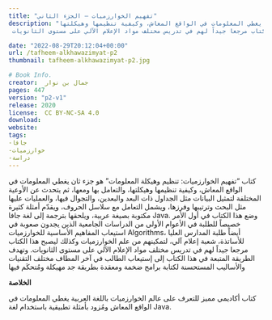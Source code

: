 ```yaml
---
title: "تفهيم الخوارزميات – الجزء الثاني"
description: "كتاب “تفهيم الخوارزميات: تنظيم وهيكلة المعلومات” هو جزء ثان يغطي المعلومات في الواقع المعاش، وكيفية تنظيمها وهيكلتها،
 لتمكينهم من علم الخوارزميات وكذلك ليصبح هذا الكتاب مرجعا جيداً لهم في تدريس مختلف مواد الإعلام الآلي على مستوى الثانويات."

date: "2022-08-29T20:12:04+00:00"
url: /tafheem-alkhawazimyat-p2
thumbnail: tafheem-alkhawazimyat-p2.jpg

# Book Info.
creator:  جمال بن نوار
pages: 447
version: "p2-v1"
release: 2020
license:  CC BY-NC-SA 4.0
download:
website:
tags:
-جافا
-خوارزميات
-دراسة
---
```


كتاب “تفهيم الخوارزميات: تنظيم وهيكلة المعلومات” هو جزء ثان يغطي المعلومات في الواقع المعاش، وكيفية تنظيمها وهيكلتها، والتعامل بها ومعها، ثم يتحدث عن الأوعية المختلفة لتمثيل البيانات مثل الجداول ذات البعد والبعدين، والتجوال فيها، والعمليات عليها مثل البحث وترتيبها وفرزها، ويشمل التعامل مع سلاسل الحروف، ويقدّم أمثلة كثيرة مكتوبة بصيغة عربية، ويلحقها بترجمة إلى لغة جافا Java.
وضع هذا الكتاب في أول الأمر خصيصاً للطلبة في الأعوام الأولى من الدراسات الجامعية الذين يجدون صعوبة في استيعاب المفاهيم الأساسية للخوارزميات Algorithms، أيضاً طلبة المدارس العليا للأساتذة، شعبة إعلام آلي، لتمكينهم من علم الخوارزميات وكذلك ليصبح هذا الكتاب مرجعا جيداً لهم في تدريس مختلف مواد الإعلام الآلي على مستوى الثانويات.
وتهدف الطريقة المتبعة في هذا الكتاب إلى إستيعاب الطالب في آخر المطاف مختلف التقنيات والأساليب المستحسنة لكتابة برامج ضخمة ومعقدة بطريقة جد مهيكلة ومُتحكَم فيها

**الخلاصة**

كتاب أكاديمي مميز للتعرف على عالم الخوارزميات باللغة العربية يغطي المعلومات في الواقع المعاش ومُزود بأمثلة تطبيقية باستخدام لغة Java.
